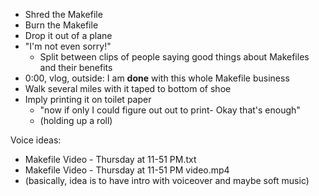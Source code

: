 - Shred the Makefile
- Burn the Makefile
- Drop it out of a plane
- "I'm not even sorry!"
	- Split between clips of people saying good things about Makefiles and their benefits
- 0:00, vlog, outside: I am **done** with this whole Makefile business
- Walk several miles with it taped to bottom of shoe
- Imply printing it on toilet paper
	- "now if only I could figure out out to print- Okay that's enough"
	- (holding up a roll)

Voice ideas:
- Makefile Video - Thursday at 11-51 PM.txt
- Makefile Video - Thursday at 11-51 PM video.mp4
- (basically, idea is to have intro with voiceover and maybe soft music)
